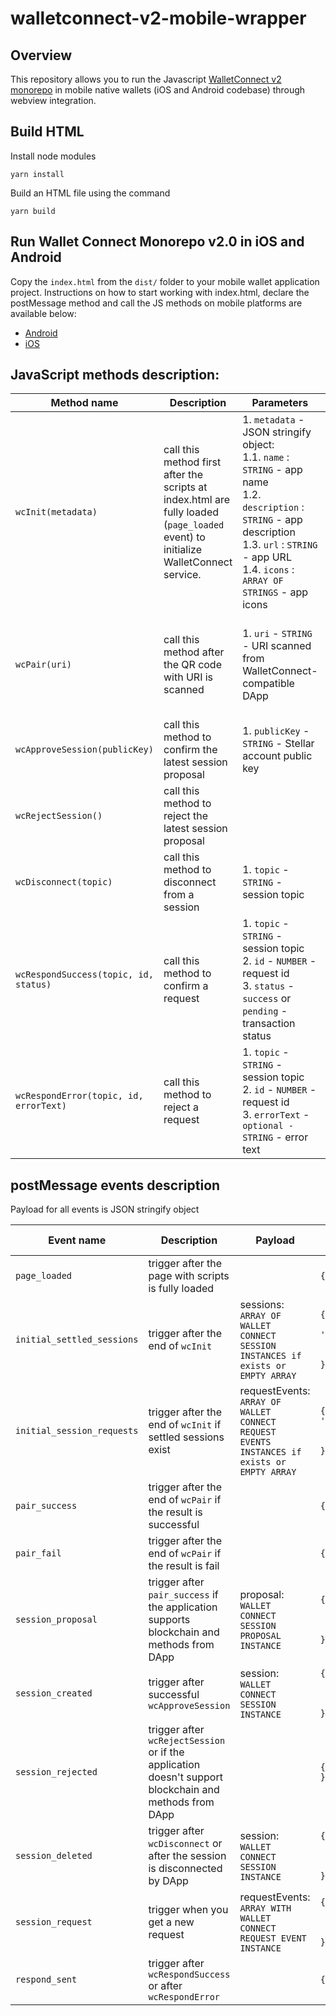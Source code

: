 # walletconnect-v2-mobile-wrapper

## Overview 

This repository allows you to run the Javascript [WalletConnect v2 monorepo](https://github.com/WalletConnect-Labs/walletconnect-v2-monorepo) in mobile native wallets (iOS and Android codebase) through webview integration.


## Build HTML

Install node modules

`yarn install`

Build an HTML file using the command

`yarn build`

## Run Wallet Connect Monorepo v2.0 in iOS and Android

Copy the `index.html` from the `dist/` folder to your mobile wallet application project. Instructions on how to start working with index.html, declare the postMessage method and call the JS methods on mobile platforms are available below:

- [Android](android.md)
- [iOS](ios.md)


## JavaScript methods description:

| Method name | Description | Parameters | Parameters example |
| --- | --- | --- | --- |
| `wcInit(metadata)`| call this method first after the scripts at index.html are fully loaded (`page_loaded` event) to initialize WalletConnect service. | 1. `metadata` - JSON stringify object: <br> 1.1. `name` : `STRING` -  app name <br>1.2. `description` : `STRING` -  app description <br>1.3. `url` : `STRING` -  app URL<br>1.4. `icons` : `ARRAY OF STRINGS` -  app icons |  <div style="max-width: 200px;"><code>"{\"name\": \"my name\", \"description\":  \"my description\", \"url\": \"https://mydomain.com\",  \"icons\":[\"https://my-icon.com\"] }"<code></div> | 
| `wcPair(uri)` | call this method after the QR code with URI is scanned | 1. `uri` - `STRING` -  URI scanned from WalletConnect-compatible DApp | <div style="max-width: 200px;">``` 'wc:ab8ddaee949e82n4ys62152ea84ecc569b306e26c9c15b19089786ca0a8fcfc1@2?controller=false&publicKey=704a5ea21310fe3784740731def05c8155b088c083hd63df7eeba56eb3af4a34&relay=%7B%22protocol%22%3A%22waku%22%7D'```</div> |
| `wcApproveSession(publicKey)` | call this method to confirm the latest session proposal | 1. `publicKey` - `STRING` -  Stellar account public key | <div style="max-width: 200px;">```'GCKBS2ANCY2Z36LKS3EHUZJU2KXUQTW55DUIHG7WYEZORNUBA6TOLHRS'```</div> |
| `wcRejectSession()` | call this method to reject the latest session proposal |||
| `wcDisconnect(topic)` | call this method to disconnect from a session | 1. `topic` - `STRING` -  session topic | <div style="max-width: 200px;">```'dd438a35a62dc04f3ec55ec6da750f55528fb4cb1f13039ed79da082e828843b'```</div> |
| `wcRespondSuccess(topic, id, status)` | call this method to confirm a request | 1. `topic` - `STRING` -  session topic<br>2. `id` - `NUMBER` -  request id<br>3. `status` - `success` or `pending` -  transaction status | <div style="max-width: 200px;"><code>'dd438a35a62dc04f3ec55ec6da750f55528fb4cb1f13039ed79da082e828843b', // topic <br><br>1631088500476687, //id<br><br>'success' // status</code></div> |
| `wcRespondError(topic, id, errorText)` | call this method to reject a request | 1. `topic` - `STRING` -  session topic<br>2. `id` - `NUMBER` -  request id<br>3. `errorText` - `optional - STRING` -  error text | <div style="max-width: 200px;"><code>'dd438a35a62dc04f3ec55ec6da750f55528fb4cb1f13039ed79da082e828843b', // topic <br><br>1631088500476687, //id<br><br>'Sequence error' // error text</code></div> |


## postMessage events description
Payload for all events is JSON stringify object

| Event name | Description | Payload | postMessage example(JSON parsed) |
| --- | --- | --- | --- |
| `page_loaded` | trigger after the page with scripts is fully loaded | | ```{ type: 'page_loaded' }``` |
| `initial_settled_sessions` | trigger after the end of `wcInit` | sessions: `ARRAY OF WALLET CONNECT SESSION INSTANCES if exists or EMPTY ARRAY` | <code>{<br>&nbsp;&nbsp;type: 'initial_settled_sessions',<br>&nbsp;&nbsp;sessions: [] <br>}</code> |
| `initial_session_requests` | trigger after the end of `wcInit` if settled sessions exist | requestEvents: `ARRAY OF WALLET CONNECT REQUEST EVENTS INSTANCES if exists or EMPTY ARRAY` | <code>{\ &nbsp;&nbsp;type: 'initial_session_requests',<br>&nbsp;&nbsp;requestEvents: [] <br>}</code> |
| `pair_success` | trigger after the end of `wcPair` if the result is successful | | ```{ type: 'pair_success' }``` |
| `pair_fail` | trigger after the end of `wcPair` if the result is fail | | ```{ type: 'pair_fail' }``` |
| `session_proposal` | trigger after `pair_success` if the application supports blockchain and methods from DApp | proposal: `WALLET CONNECT SESSION PROPOSAL INSTANCE` | <code>{<br>&nbsp;&nbsp;type: 'session_proposal',<br>&nbsp;&nbsp;proposal: {...} <br>}</code> |
| `session_created` | trigger after successful `wcApproveSession` | session: `WALLET CONNECT SESSION INSTANCE` | <code>{<br>&nbsp;&nbsp;type: 'session_created',<br>&nbsp;&nbsp;session: {...} <br>}</code> |
| `session_rejected` | trigger after `wcRejectSession` or if the application doesn't support blockchain and methods from DApp | | ```{ type: 'session_rejected' }``` |
| `session_deleted` | trigger after `wcDisconnect` or after the session is disconnected by DApp | session: `WALLET CONNECT SESSION INSTANCE` | <code>{<br>&nbsp;&nbsp;type: 'session_deleted',<br>&nbsp;&nbsp;session: {...} <br>}</code> |
| `session_request` | trigger when you get a new request | requestEvents: `ARRAY WITH WALLET CONNECT REQUEST EVENT INSTANCE` | <code>{<br>&nbsp;&nbsp;type: 'session_request',<br>&nbsp;&nbsp;requestEvents: [{...}] <br>}</code> |
| `respond_sent` | trigger after `wcRespondSuccess` or after `wcRespondError` | | ```{ type: 'respond_sent' }``` |
